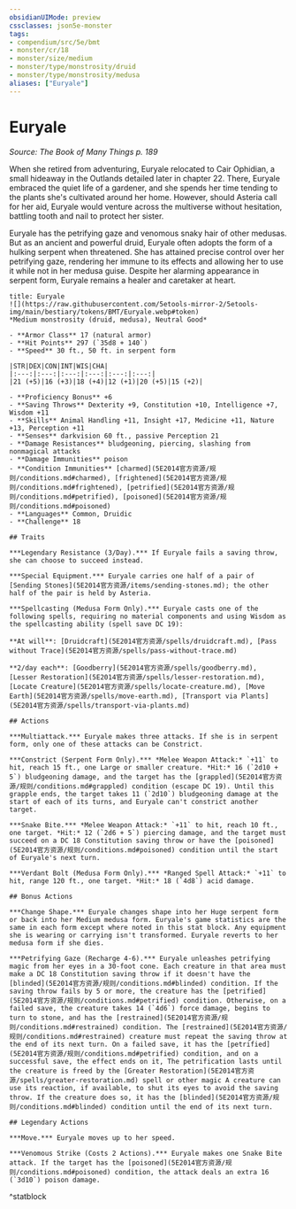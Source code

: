 ```yaml
---
obsidianUIMode: preview
cssclasses: json5e-monster
tags:
- compendium/src/5e/bmt
- monster/cr/18
- monster/size/medium
- monster/type/monstrosity/druid
- monster/type/monstrosity/medusa
aliases: ["Euryale"]
---
```

# Euryale
*Source: The Book of Many Things p. 189*  

When she retired from adventuring, Euryale relocated to Cair Ophidian, a small hideaway in the Outlands detailed later in chapter 22. There, Euryale embraced the quiet life of a gardener, and she spends her time tending to the plants she's cultivated around her home. However, should Asteria call for her aid, Euryale would venture across the multiverse without hesitation, battling tooth and nail to protect her sister.

Euryale has the petrifying gaze and venomous snaky hair of other medusas. But as an ancient and powerful druid, Euryale often adopts the form of a hulking serpent when threatened. She has attained precise control over her petrifying gaze, rendering her immune to its effects and allowing her to use it while not in her medusa guise. Despite her alarming appearance in serpent form, Euryale remains a healer and caretaker at heart.

```ad-statblock
title: Euryale
![](https://raw.githubusercontent.com/5etools-mirror-2/5etools-img/main/bestiary/tokens/BMT/Euryale.webp#token)
*Medium monstrosity (druid, medusa), Neutral Good*

- **Armor Class** 17 (natural armor)
- **Hit Points** 297 (`35d8 + 140`)
- **Speed** 30 ft., 50 ft. in serpent form

|STR|DEX|CON|INT|WIS|CHA|
|:---:|:---:|:---:|:---:|:---:|:---:|
|21 (+5)|16 (+3)|18 (+4)|12 (+1)|20 (+5)|15 (+2)|

- **Proficiency Bonus** +6
- **Saving Throws** Dexterity +9, Constitution +10, Intelligence +7, Wisdom +11
- **Skills** Animal Handling +11, Insight +17, Medicine +11, Nature +13, Perception +11
- **Senses** darkvision 60 ft., passive Perception 21
- **Damage Resistances** bludgeoning, piercing, slashing from nonmagical attacks
- **Damage Immunities** poison
- **Condition Immunities** [charmed](5E2014官方资源/规则/conditions.md#charmed), [frightened](5E2014官方资源/规则/conditions.md#frightened), [petrified](5E2014官方资源/规则/conditions.md#petrified), [poisoned](5E2014官方资源/规则/conditions.md#poisoned)
- **Languages** Common, Druidic
- **Challenge** 18

## Traits

***Legendary Resistance (3/Day).*** If Euryale fails a saving throw, she can choose to succeed instead.

***Special Equipment.*** Euryale carries one half of a pair of [Sending Stones](5E2014官方资源/items/sending-stones.md); the other half of the pair is held by Asteria.

***Spellcasting (Medusa Form Only).*** Euryale casts one of the following spells, requiring no material components and using Wisdom as the spellcasting ability (spell save DC 19):

**At will**: [Druidcraft](5E2014官方资源/spells/druidcraft.md), [Pass without Trace](5E2014官方资源/spells/pass-without-trace.md)

**2/day each**: [Goodberry](5E2014官方资源/spells/goodberry.md), [Lesser Restoration](5E2014官方资源/spells/lesser-restoration.md), [Locate Creature](5E2014官方资源/spells/locate-creature.md), [Move Earth](5E2014官方资源/spells/move-earth.md), [Transport via Plants](5E2014官方资源/spells/transport-via-plants.md)

## Actions

***Multiattack.*** Euryale makes three attacks. If she is in serpent form, only one of these attacks can be Constrict.

***Constrict (Serpent Form Only).*** *Melee Weapon Attack:* `+11` to hit, reach 15 ft., one Large or smaller creature. *Hit:* 16 (`2d10 + 5`) bludgeoning damage, and the target has the [grappled](5E2014官方资源/规则/conditions.md#grappled) condition (escape DC 19). Until this grapple ends, the target takes 11 (`2d10`) bludgeoning damage at the start of each of its turns, and Euryale can't constrict another target.

***Snake Bite.*** *Melee Weapon Attack:* `+11` to hit, reach 10 ft., one target. *Hit:* 12 (`2d6 + 5`) piercing damage, and the target must succeed on a DC 18 Constitution saving throw or have the [poisoned](5E2014官方资源/规则/conditions.md#poisoned) condition until the start of Euryale's next turn.

***Verdant Bolt (Medusa Form Only).*** *Ranged Spell Attack:* `+11` to hit, range 120 ft., one target. *Hit:* 18 (`4d8`) acid damage.

## Bonus Actions

***Change Shape.*** Euryale changes shape into her Huge serpent form or back into her Medium medusa form. Euryale's game statistics are the same in each form except where noted in this stat block. Any equipment she is wearing or carrying isn't transformed. Euryale reverts to her medusa form if she dies.

***Petrifying Gaze (Recharge 4-6).*** Euryale unleashes petrifying magic from her eyes in a 30-foot cone. Each creature in that area must make a DC 18 Constitution saving throw if it doesn't have the [blinded](5E2014官方资源/规则/conditions.md#blinded) condition. If the saving throw fails by 5 or more, the creature has the [petrified](5E2014官方资源/规则/conditions.md#petrified) condition. Otherwise, on a failed save, the creature takes 14 (`4d6`) force damage, begins to turn to stone, and has the [restrained](5E2014官方资源/规则/conditions.md#restrained) condition. The [restrained](5E2014官方资源/规则/conditions.md#restrained) creature must repeat the saving throw at the end of its next turn. On a failed save, it has the [petrified](5E2014官方资源/规则/conditions.md#petrified) condition, and on a successful save, the effect ends on it, The petrification lasts until the creature is freed by the [Greater Restoration](5E2014官方资源/spells/greater-restoration.md) spell or other magic A creature can use its reaction, if available, to shut its eyes to avoid the saving throw. If the creature does so, it has the [blinded](5E2014官方资源/规则/conditions.md#blinded) condition until the end of its next turn.

## Legendary Actions

***Move.*** Euryale moves up to her speed.

***Venomous Strike (Costs 2 Actions).*** Euryale makes one Snake Bite attack. If the target has the [poisoned](5E2014官方资源/规则/conditions.md#poisoned) condition, the attack deals an extra 16 (`3d10`) poison damage.
```
^statblock